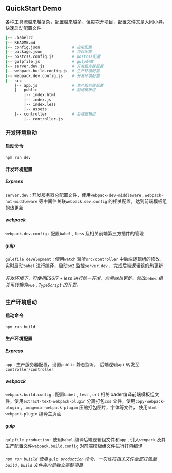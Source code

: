 ## QuickStart Demo

各种工具流越来越复杂，配置越来越多，但每次开项目，配置文件又是大同小异，快速启动配置文件

```bash
|-- .babelrc
|-- README.md
|-- config.json              # 应用配置
|-- package.json             # 项目配置
|-- postcss.config.js        # postcss配置
|-- gulpfile.js              # gulp配置
|-- server.dev.js            # 开发服务器配置
|-- webpack.build.config.js  # 生产环境配置 
|-- webpack.dev.config.js    # 开发环境配置
|-- src                      
    |-- app.js               # 生产服务器配置
    |-- public               # 前端模板组
        |-- index.html
        |-- index.js
        |-- index.less
        |-- assets
    |-- controller           # 后端逻辑组
        |-- controller.js
```

### 开发环境启动

#### 启动命令

```
npm run dev
```

#### 开发环境配置

##### Express

`server.dev` : 开发服务器总配置文件，使用`webpack-dev-middleware` ,  `webpack-hot-middleware` 等中间件关联`webpack.dev.config` 的相关配置，达到前端模板组的热更新

##### webpack

`webpack.dev.config` : 配置`babel` , `less` 及相关前端第三方插件的管理

##### gulp

`gulefile development` :  使用`watch` 监听`src/controller` 中后端逻辑组的修改，实时启动`babel` 进行编译，启动`pm2` 监控`server.dev` ，完成后端逻辑组的热更新

###### 开发环境下，可使用ES6/7 + less 进行统一开发，前后端热更新。修改`babel` 相关可转换为`vue` , `TypeScript` 的开发。

### 生产环境启动

#### 启动命令

```
npm run build
```

#### 生产环境配置

##### Express

`app` : 生产服务器配置，设置`public` 静态监听， 后端逻辑`api` 转发至`controller/controller`

##### webpack

`webpack.build.config` : 配置`babel` , `less` , `url` 相关loader编译前端模板组文件，使用`extract-text-webpack-plugin` 分离打包`css` 文件，使用`copy-webpack-plugin` ，`imagemin-webpack-plugin` 压缩打包图片，字体等文件， 使用`html-webpack-plugin` 编译主页面

##### gulp

`gulpfile production` : 使用`babel` 编译后端逻辑组文件和`app` , 引入`wenpack` 及其生产配置文件`webpack.build.config` 对前端模板组文件进行打包编译

###### `npm run buiild` 使用 `gulp production` 命令，一次性将相关文件全部打包至`build` ,  `build` 文件夹内是独立完整项目






